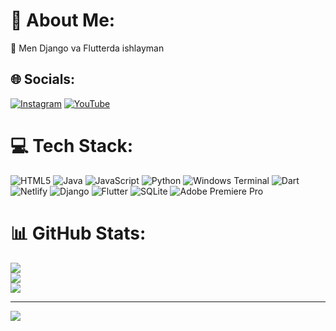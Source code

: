 # 💫 About Me:
👋 Men Django va Flutterda ishlayman<br>


## 🌐 Socials:
[![Instagram](https://img.shields.io/badge/Instagram-%23E4405F.svg?logo=Instagram&logoColor=white)](https://instagram.com/islomjon_official) [![YouTube](https://img.shields.io/badge/YouTube-%23FF0000.svg?logo=YouTube&logoColor=white)](https://youtube.com/@UCXJsP5FeGeStAAyyBiEIoFQ) 

# 💻 Tech Stack:
![HTML5](https://img.shields.io/badge/html5-%23E34F26.svg?style=for-the-badge&logo=html5&logoColor=white) ![Java](https://img.shields.io/badge/java-%23ED8B00.svg?style=for-the-badge&logo=openjdk&logoColor=white) ![JavaScript](https://img.shields.io/badge/javascript-%23323330.svg?style=for-the-badge&logo=javascript&logoColor=%23F7DF1E) ![Python](https://img.shields.io/badge/python-3670A0?style=for-the-badge&logo=python&logoColor=ffdd54) ![Windows Terminal](https://img.shields.io/badge/Windows%20Terminal-%234D4D4D.svg?style=for-the-badge&logo=windows-terminal&logoColor=white) ![Dart](https://img.shields.io/badge/dart-%230175C2.svg?style=for-the-badge&logo=dart&logoColor=white) ![Netlify](https://img.shields.io/badge/netlify-%23000000.svg?style=for-the-badge&logo=netlify&logoColor=#00C7B7) ![Django](https://img.shields.io/badge/django-%23092E20.svg?style=for-the-badge&logo=django&logoColor=white) ![Flutter](https://img.shields.io/badge/Flutter-%2302569B.svg?style=for-the-badge&logo=Flutter&logoColor=white) ![SQLite](https://img.shields.io/badge/sqlite-%2307405e.svg?style=for-the-badge&logo=sqlite&logoColor=white) ![Adobe Premiere Pro](https://img.shields.io/badge/Adobe%20Premiere%20Pro-9999FF.svg?style=for-the-badge&logo=Adobe%20Premiere%20Pro&logoColor=white)
# 📊 GitHub Stats:
![](https://github-readme-stats.vercel.app/api?username=nurmukhammadovislomjon&theme=dark&hide_border=false&include_all_commits=false&count_private=false)<br/>
![](https://github-readme-streak-stats.herokuapp.com/?user=nurmukhammadovislomjon&theme=dark&hide_border=false)<br/>
![](https://github-readme-stats.vercel.app/api/top-langs/?username=nurmukhammadovislomjon&theme=dark&hide_border=false&include_all_commits=false&count_private=false&layout=compact)

---
[![](https://visitcount.itsvg.in/api?id=nurmukhammadovislomjon&icon=0&color=0)](https://visitcount.itsvg.in)

<!-- Proudly created with GPRM ( https://gprm.itsvg.in ) -->

